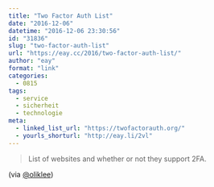 ```yaml
---
title: "Two Factor Auth List"
date: "2016-12-06"
datetime: "2016-12-06 23:30:56"
id: "31836"
slug: "two-factor-auth-list"
url: "https://eay.cc/2016/two-factor-auth-list/"
author: "eay"
format: "link"
categories:
  - 0815
tags:
  - service
  - sicherheit
  - technologie
meta:
  - linked_list_url: "https://twofactorauth.org/"
  - yourls_shorturl: "http://eay.li/2vl"
---
```


> List of websites and whether or not they support 2FA.

(via [@oliklee](https://twitter.com/oliklee/status/806120869311430656))
